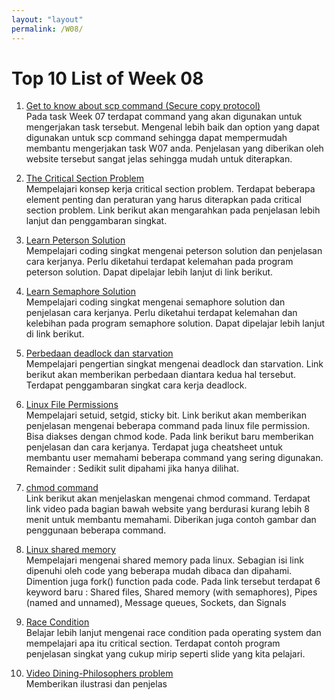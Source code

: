 ```yaml
---
layout: "layout"
permalink: /W08/
---
```


# Top 10 List of Week 08

1. [Get to know about scp command (Secure copy protocol)](https://blog.udemy.com/scp-command-in-linux/?utm_source=adwords&utm_medium=udemyads&utm_campaign=DSA_Catchall_la.EN_cc.ID&utm_term=_._ag_112265177716_._ad_475719959752_._de_c_._dm__._pl__._ti_aud-437743600002:dsa-399440795661_._li_9072596_._pd__._&gclid=Cj0KCQjwyZmEBhCpARIsALIzmnJzs_FN0y9KIunWn8EI-KzJ5ehGmd3MjzEx7PXxym7LwLHA2qptvuQaAtrtEALw_wcB)<br>
Pada task Week 07 terdapat command yang akan digunakan untuk mengerjakan task tersebut. Mengenal lebih baik dan option yang dapat digunakan untuk scp command sehingga dapat mempermudah membantu mengerjakan task W07 anda. Penjelasan yang diberikan oleh website tersebut sangat jelas sehingga mudah untuk diterapkan.

2. [The Critical Section Problem](https://www.guru99.com/process-synchronization.html)<br>
Mempelajari konsep kerja critical section problem. Terdapat beberapa element penting dan peraturan yang harus diterapkan pada critical section problem. Link berikut akan mengarahkan pada penjelasan lebih lanjut dan penggambaran singkat.

3. [Learn Peterson Solution](https://www.tutorialspoint.com/peterson-s-problem)<br>
Mempelajari coding singkat mengenai peterson solution dan penjelasan cara kerjanya. Perlu diketahui terdapat kelemahan pada program peterson solution. Dapat dipelajar lebih lanjut di link berikut.

4. [Learn Semaphore Solution](https://www.tutorialspoint.com/semaphores-in-operating-system)<br>
Mempelajari coding singkat mengenai semaphore solution dan penjelasan cara kerjanya. Perlu diketahui terdapat kelemahan dan kelebihan pada program semaphore solution. Dapat dipelajar lebih lanjut di link berikut. 

5. [Perbedaan deadlock dan starvation](https://www.geeksforgeeks.org/difference-between-deadlock-and-starvation-in-os/)<br>
Mempelajari pengertian singkat mengenai deadlock dan starvation. Link berikut akan memberikan perbedaan diantara kedua hal tersebut. Terdapat penggambaran singkat cara kerja deadlock.

6. [Linux File Permissions](https://www.cbtnuggets.com/blog/technology/system-admin/linux-file-permissions-understanding-setuid-setgid-and-the-sticky-bit)<br>
Mempelajari setuid, setgid, sticky bit. Link berikut akan memberikan penjelasan mengenai beberapa command pada linux file permission. Bisa diakses dengan chmod kode. Pada link berikut baru memberikan penjelasan dan cara kerjanya. Terdapat juga cheatsheet untuk membantu user memahami beberapa command yang sering digunakan. Remainder : Sedikit sulit dipahami jika hanya dilihat.
 
7. [chmod command](https://www.geeksforgeeks.org/chmod-command-linux/)<br>
Link berikut akan menjelaskan mengenai chmod command. Terdapat link video pada bagian bawah website yang berdurasi kurang lebih 8 menit untuk membantu memahami. Diberikan juga contoh gambar dan penggunaan beberapa command.

8. [Linux shared memory](https://opensource.com/article/19/4/interprocess-communication-linux-storage)<br>
Mempelajari mengenai shared memory pada linux. Sebagian isi link dipenuhi oleh code yang beberapa mudah dibaca dan dipahami. Dimention juga fork() function pada code.
Pada link tersebut terdapat 6 keyword baru : Shared files, Shared memory (with semaphores), Pipes (named and unnamed), Message queues, Sockets, dan Signals

9. [Race Condition](https://www.tutorialspoint.com/race-condition-critical-section-and-semaphore)<br>
Belajar lebih lanjut mengenai race condition pada operating system dan mempelajari apa itu critical section. Terdapat contoh program penjelasan singkat yang cukup mirip seperti slide yang kita pelajari.

10. [Video Dining-Philosophers problem](https://www.youtube.com/watch?v=NbwbQQB7xNQ)<br>
Memberikan ilustrasi dan penjelas
